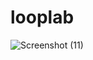 # looplab
![Screenshot (11)](https://user-images.githubusercontent.com/91233406/144352234-a2363626-93e4-492c-9c88-d7f9b1d03286.png)
